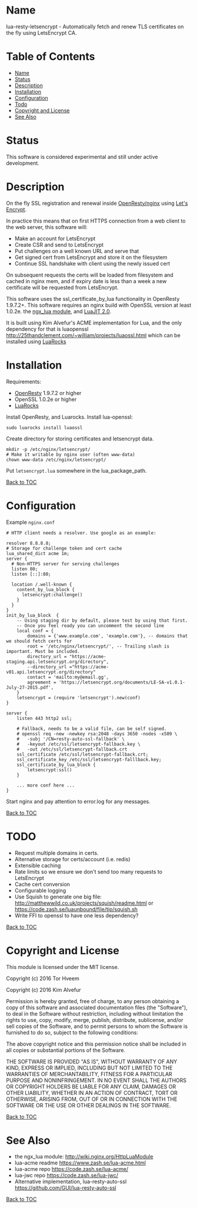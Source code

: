 Name
====

lua-resty-letsencrypt - Automatically fetch and renew TLS certificates on the fly using LetsEncrypt CA.

Table of Contents
=================

* [Name](#name)
* [Status](#status)
* [Description](#description)
* [Installation](#installation)
* [Configuration](#configuration)
* [Todo](#todo)
* [Copyright and License](#copyright-and-license)
* [See Also](#see-also)

Status
======

This software is considered experimental and still under active development.

Description
===========

On the fly SSL registration and renewal inside [OpenResty/nginx](http://openresty.org) using [Let's Encrypt](https://letsencrypt.org).

In practice this means that on first HTTPS connection from a web client to the web server, this software will:
- Make an account for LetsEncrypt
- Create CSR and send to LetsEncrypt
- Put challenges on a well known URL and serve that
- Get signed cert from LetsEncrypt and store it on the filesystem
- Continue SSL handshake with client using the newly issued cert

On subsequent requests the certs will be loaded from filesystem and cached in nginx mem, and if expiry date is less than a week a new certificate will be requested from LetsEncrypt.

This software uses the ssl_certificate_by_lua functionality in OpenResty 1.9.7.2+.
This software requires an nginx build with OpenSSL version at least 1.0.2e.
the [ngx_lua module](http://wiki.nginx.org/HttpLuaModule), and [LuaJIT 2.0](http://luajit.org/luajit.html).

It is built using Kim Alvefur's ACME implementation for Lua, and the only dependency for that is luaopenssl http://25thandclement.com/~william/projects/luaossl.html which can be installed using [LuaRocks](http://openresty.org/#UsingLuaRocks)

Installation
=============

Requirements:

- [OpenResty](http://openresty.org/#Download) 1.9.7.2 or higher
- OpenSSL 1.0.2e or higher
- [LuaRocks](http://openresty.org/#UsingLuaRocks)

Install OpenResty, and Luarocks.
Install lua-openssl:

```
sudo luarocks install luaossl
```


Create directory for storing certificates and letsencrypt data.

```
mkdir -p /etc/nginx/letsencrypt/
# Make it writable by nginx user (often www-data)
chown www-data /etc/nginx/letsencrypt/
```

Put `letsencrypt.lua` somewhere in the lua_package_path.

[Back to TOC](#table-of-contents)

Configuration
=============


Example `nginx.conf`

```
# HTTP client needs a resolver. Use google as an example:

resolver 8.8.8.8;
# Storage for challenge token and cert cache
lua_shared_dict acme 1m;
server {
  # Non-HTTPS server for serving challenges
  listen 80;
  listen [::]:80;

  location /.well-known {
    content_by_lua_block {
      letsencrypt:challenge()
    }
  }
}
init_by_lua_block  {
    -- Using staging dir by default, please test by using that first.
    -- Once you feel ready you can uncomment the second line
    local conf = {
        domains = {'www.example.com', 'example.com'}, -- domains that we should fetch certs for
        root = '/etc/nginx/letsencrypt/', -- Trailing slash is important. Must be included.
        directory_url = "https://acme-staging.api.letsencrypt.org/directory",
        --directory_url ="https://acme-v01.api.letsencrypt.org/directory"
        contact = 'mailto:my@email.gg',
        agreement = 'https://letsencrypt.org/documents/LE-SA-v1.0.1-July-27-2015.pdf',
    }
    letsencrypt = (require 'letsencrypt').new(conf)
}

server {
    listen 443 http2 ssl;

    # Fallback, needs to be a valid file, can be self signed.
    # openssl req -new -newkey rsa:2048 -days 3650 -nodes -x509 \
    #   -subj '/CN=resty-auto-ssl-fallback' \
    #   -keyout /etc/ssl/letsencrypt-fallback.key \
    #   -out /etc/ssl/letsencrypt-fallback.crt
    ssl_certificate /etc/ssl/letsencrypt-fallback.crt;
    ssl_certificate_key /etc/ssl/letsencrypt-falllback.key;
    ssl_certificate_by_lua_block {
        letsencrypt:ssl()
    }

    ... more conf here ...
}

```

Start nginx and pay attention to error.log for any messages.

[Back to TOC](#table-of-contents)

TODO
====

- Request multiple domains in certs.
- Alternative storage for certs/account (i.e. redis)
- Extensible caching
- Rate limits so we ensure we don't send too many requests to LetsEncrypt
- Cache cert conversion
- Configurable logging
- Use Squish to generate one big file: http://matthewwild.co.uk/projects/squish/readme.html or https://code.zash.se/luaunbound/file/tip/squish.sh
- Write FFI to openssl to have one less dependency?

[Back to TOC](#table-of-contents)

Copyright and License
=====================

This module is licensed under the MIT license.

Copyright (c) 2016 Tor Hveem

Copyright (c) 2016 Kim Alvefur

Permission is hereby granted, free of charge, to any person obtaining a copy
of this software and associated documentation files (the "Software"), to deal
in the Software without restriction, including without limitation the rights
to use, copy, modify, merge, publish, distribute, sublicense, and/or sell
copies of the Software, and to permit persons to whom the Software is
furnished to do so, subject to the following conditions:

The above copyright notice and this permission notice shall be included in
all copies or substantial portions of the Software.

THE SOFTWARE IS PROVIDED "AS IS", WITHOUT WARRANTY OF ANY KIND,
EXPRESS OR IMPLIED, INCLUDING BUT NOT LIMITED TO THE WARRANTIES OF
MERCHANTABILITY, FITNESS FOR A PARTICULAR PURPOSE AND NONINFRINGEMENT.
IN NO EVENT SHALL THE AUTHORS OR COPYRIGHT HOLDERS BE LIABLE FOR ANY
CLAIM, DAMAGES OR OTHER LIABILITY, WHETHER IN AN ACTION OF CONTRACT,
TORT OR OTHERWISE, ARISING FROM, OUT OF OR IN CONNECTION WITH THE
SOFTWARE OR THE USE OR OTHER DEALINGS IN THE SOFTWARE.


[Back to TOC](#table-of-contents)

See Also
========

* the ngx_lua module: http://wiki.nginx.org/HttpLuaModule
* lua-acme readme https://www.zash.se/lua-acme.html
* lua-acme repo https://code.zash.se/lua-acme/
* lua-jwc repo https://code.zash.se/lua-jwc/
* Alternative implementation, lua-resty-auto-ssl https://github.com/GUI/lua-resty-auto-ssl

[Back to TOC](#table-of-contents)

